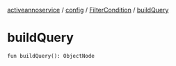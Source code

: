 [activeannoservice](../../index.md) / [config](../index.md) / [FilterCondition](index.md) / [buildQuery](./build-query.md)

# buildQuery

`fun buildQuery(): ObjectNode`